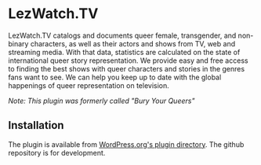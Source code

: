 # LezWatch.TV

LezWatch.TV catalogs and documents queer female, transgender, and non-binary characters, as well as their actors and shows from TV, web and streaming media. With that data, statistics are calculated on the state of international queer story representation. We provide easy and free access to finding the best shows with queer characters and stories in the genres fans want to see. We can help you keep up to date with the global happenings of queer representation on television.

_Note: This plugin was formerly called "Bury Your Queers"_

## Installation

The plugin is available from [WordPress.org's plugin directory](https://wordpress.org/plugins/bury-your-queers). The github repository is for development.